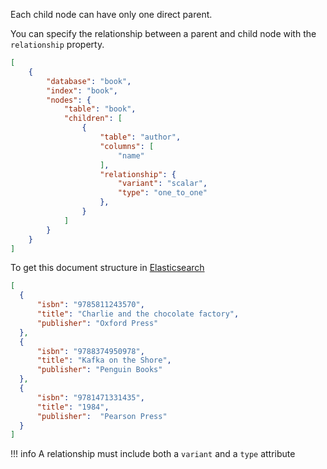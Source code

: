 Each child node can have only one direct parent.

You can specify the relationship between a parent and child node with the `relationship` property.

```JSON
[
    {
        "database": "book",
        "index": "book",
        "nodes": {
            "table": "book",
            "children": [
                {
                    "table": "author",
                    "columns": [
                        "name"
                    ],
                    "relationship": {
                        "variant": "scalar",
                        "type": "one_to_one"
                    },
                }
            ]
        }
    }
]
```

To get this document structure in [Elasticsearch](https://www.elastic.co/products/elastic-stack)

```JSON
[
  {
      "isbn": "9785811243570",
      "title": "Charlie and the chocolate factory",
      "publisher": "Oxford Press"
  },
  {
      "isbn": "9788374950978",
      "title": "Kafka on the Shore",
      "publisher": "Penguin Books"
  },
  {
      "isbn": "9781471331435",
      "title": "1984",
      "publisher":  "Pearson Press"
  }
]
```

!!! info
    A relationship must include both a `variant` and a `type` attribute

